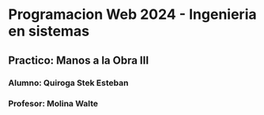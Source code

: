 # **Programacion Web 2024 - Ingenieria en sistemas**
## Practico: Manos a la Obra III
### **Alumno:** Quiroga Stek Esteban 
### **Profesor:** Molina Walte
